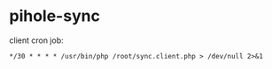 # pihole-sync

client cron job:

```
*/30 * * * * /usr/bin/php /root/sync.client.php > /dev/null 2>&1
```
